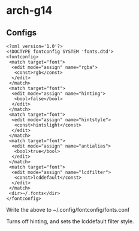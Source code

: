 # arch-g14

## Configs
```
<?xml version='1.0'?>
<!DOCTYPE fontconfig SYSTEM 'fonts.dtd'>
<fontconfig>
 <match target="font">
  <edit mode="assign" name="rgba">
   <const>rgb</const>
  </edit>
 </match>
 <match target="font">
  <edit mode="assign" name="hinting">
   <bool>false</bool>
  </edit>
 </match>
 <match target="font">
  <edit mode="assign" name="hintstyle">
   <const>hintslight</const>
  </edit>
 </match>
 <match target="font">
  <edit mode="assign" name="antialias">
   <bool>true</bool>
  </edit>
 </match>
 <match target="font">
  <edit mode="assign" name="lcdfilter">
   <const>lcddefault</const>
  </edit>
 </match>
 <dir>~/.fonts</dir>
</fontconfig>
```
Write the above to ~/.config/fontconfig/fonts.conf

Turns off hinting, and sets the lcddefault filter style.
